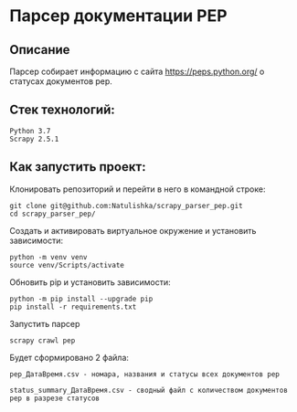 # Парсер документации PEP

## Описание

Парсер собирает информацию с сайта https://peps.python.org/ о статусах документов pep.  

## Стек технологий:

```
Python 3.7  
Scrapy 2.5.1
```

## Как запустить проект:

Клонировать репозиторий и перейти в него в командной строке:

```
git clone git@github.com:Natulishka/scrapy_parser_pep.git
cd scrapy_parser_pep/
```

Создать и активировать виртуальное окружение и установить зависимости:
```
python -m venv venv
source venv/Scripts/activate
```
Обновить pip и установить зависимости:
```
python -m pip install --upgrade pip
pip install -r requirements.txt
```
Запустить парсер
```
scrapy crawl pep
```
Будет сформировано 2 файла:
```
pep_ДатаВремя.csv - номара, названия и статусы всех документов pep

status_summary_ДатаВремя.csv - сводный файл с количеством документов pep в разрезе статусов
```
